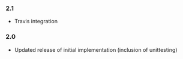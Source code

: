 ### 2.1

* Travis integration

### 2.0

* Updated release of initial implementation (inclusion of unittesting)
